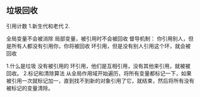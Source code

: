 ## 垃圾回收
引用计数
1.新生代和老代
2.

全局变量不会被消除
局部变量，被引用时不会被回收
督导机制：
你引用别人，但是所有人都没有引用你，你将被回收
环引用，但是没有别人引用这个环，就会被回收

1.什么是垃圾
没有被引用的
环引用，他们是互相引用，没有其他来引用，就被被回收。
2.标记和清除算法
从全局作用域开始遍历，将所有变量都标记一下，如果被引用一次就标记加一，直到找不到新的对象引用了它，就结束，然后将所有没有被标记的变量清除。
